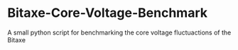# Bitaxe-Core-Voltage-Benchmark
A small python script for benchmarking the core voltage fluctuactions of the Bitaxe
